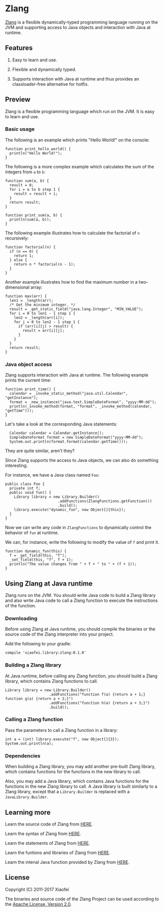 # Zlang

[Zlang](https://github.com/Xiaofei-it/Zlang) is a flexible dynamically-typed programming language running on the JVM and
supporting access to Java objects and interaction with Java at runtime.

## Features

1. Easy to learn and use.

2. Flexible and dynamically typed.

3. Supports interaction with Java at runtime and thus provides an classloader-free alternative for hotfix.

## Preview

Zlang is a flexible programming language which run on the JVM. It is easy to learn and use.

### Basic usage

The following is an example which prints "Hello World!" on the console:

```
function print_hello_world() {
  println("Hello World!");
}
```

The following is a more complex example which calculates the sum of the integers from `a` to `b`:

```
function sum(a, b) {
  result = 0;
  for i = a to b step 1 {
    result = result + i;
  }
  return result;
}

function print_sum(a, b) {
  println(sum(a, b));
}
```

The following example illustrates how to calculate the factorial of `n` recursively:

```
function factorial(n) {
  if (n == 0) {
    return 1;
  } else {
    return n * factorial(n - 1);
  }
}
```

Another example illustrates how to find the maximum number in a two-dimensional array:

```
function max(arr) {
  len1 = _length(arr);
  /* Get the minimum integer. */
  result = _get_static_field("java.lang.Integer", "MIN_VALUE");
  for i = 0 to len1 - 1 step 1 {
    len2 = _length(arr[i]);
    for j = 0 to len2 - 1 step 1 {
      if (arr[i][j] > result) {
        result = arr[i][j];
      }
    }
  }
  return result;
}
```

### Java object access

Zlang supports interaction with Java at runtime. The following example prints the current time:

```
function print_time() {
  calendar = _invoke_static_method("java.util.Calendar", "getInstance");
  format = _new_instance("java.text.SimpleDateFormat", "yyyy-MM-dd");
  println(_invoke_method(format, "format", _invoke_method(calendar, "getTime")));
}
```

Let's take a look at the corresponding Java statements:
```
  Calendar calendar = Calendar.getInstance();
  SimpleDateFormat format = new SimpleDateFormat("yyyy-MM-dd");
  System.out.println(format.format(calendar.getTime()));
```

They are quite similar, aren't they?

Since Zlang supports the access to Java objects, we can also do something interesting.

For instance, we have a Java class named `Foo`:

```
public class Foo {
  private int f;
  public void fun() {
    Library library = new Library.Builder()
                        .addFunctions(ZlangFunctions.getFunction())
                        .build();
    library.execute("dynamic_fun", new Object[]{this});
  }
}
```

Now we can write any code in `ZlangFunctions` to dynamically control the behavior of `fun` at runtime.

We can, for instance, write the following to modify the value of `f` and print it.

```
function dynamic_fun(this) {
  f = _get_field(this, "f");
  _set_field(this, "f", f + 1);
  println("The value changes from " + f + " to " + (f + 1));
}
```

## Using Zlang at Java runtime

Zlang runs on the JVM.
You should write Java code to build a Zlang library and also write Java code to call a Zlang function
to execute the instructions of the function.

### Downloading

Before using Zlang at Java runtime, you should compile the binaries or the source code
of the Zlang interpreter into your project.

Add the following to your gradle:

```
compile 'xiaofei.library:zlang:0.1.0'
```

### Building a Zlang library

At Java runtime, before calling any Zlang function, you should build a Zlang library, which contains Zlang functions to call.

```
Library library = new Library.Builder()
                    .addFunctions("function f(a) {return a + 1;} function g(a) {return a + 2;}")
                    .addFunctions("function h(a) {return a + 3;}")
                    .build();
```

### Calling a Zlang function

Pass the parameters to call a Zlang function in a library:

```
int a = (int) library.execute("f", new Object[]{3});
System.out.println(a);
```

### Dependencies

When building a Zlang library, you may add another pre-built Zlang library, which contains functions
for the functions in the new library to call.

Also, you may add a Java library, which contains Java functions for the functions in the new Zlang
library to call. A Java library is built similarly to a Zlang library, except that a `Library.Builder`
is replaced with a `JavaLibrary.Builder`.

## Learning more

Learn the source code of Zlang from [HERE](https://github.com/Xiaofei-it/Zlang).

Learn the syntax of Zlang from [HERE](docs/syntax.md).

Learn the statements of Zlang from [HERE](docs/statements.md).

Learn the funtions and libraries of Zlang from [HERE](docs/functions_libraries.md).

Learn the intenal Java function provided by Zlang from [HERE](docs/internal_java_functions.md).

## License

Copyright (C) 2011-2017 Xiaofei

The binaries and source code of the Zlang Project can be used according to the
[Apache License, Version 2.0](http://www.apache.org/licenses/LICENSE-2.0.html).